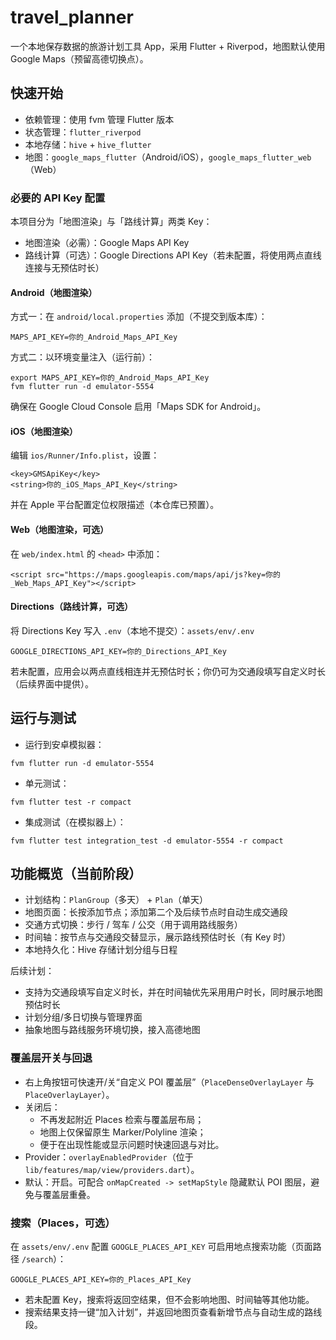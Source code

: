 # travel_planner

一个本地保存数据的旅游计划工具 App，采用 Flutter + Riverpod，地图默认使用 Google Maps（预留高德切换点）。

## 快速开始

- 依赖管理：使用 fvm 管理 Flutter 版本
- 状态管理：`flutter_riverpod`
- 本地存储：`hive` + `hive_flutter`
- 地图：`google_maps_flutter`（Android/iOS），`google_maps_flutter_web`（Web）

### 必要的 API Key 配置

本项目分为「地图渲染」与「路线计算」两类 Key：

- 地图渲染（必需）：Google Maps API Key
- 路线计算（可选）：Google Directions API Key（若未配置，将使用两点直线连接与无预估时长）

#### Android（地图渲染）

方式一：在 `android/local.properties` 添加（不提交到版本库）：
```
MAPS_API_KEY=你的_Android_Maps_API_Key
```
方式二：以环境变量注入（运行前）：
```
export MAPS_API_KEY=你的_Android_Maps_API_Key
fvm flutter run -d emulator-5554
```
确保在 Google Cloud Console 启用「Maps SDK for Android」。

#### iOS（地图渲染）

编辑 `ios/Runner/Info.plist`，设置：
```
<key>GMSApiKey</key>
<string>你的_iOS_Maps_API_Key</string>
```
并在 Apple 平台配置定位权限描述（本仓库已预置）。

#### Web（地图渲染，可选）

在 `web/index.html` 的 `<head>` 中添加：
```
<script src="https://maps.googleapis.com/maps/api/js?key=你的_Web_Maps_API_Key"></script>
```

#### Directions（路线计算，可选）

将 Directions Key 写入 `.env`（本地不提交）：`assets/env/.env`
```
GOOGLE_DIRECTIONS_API_KEY=你的_Directions_API_Key
```
若未配置，应用会以两点直线相连并无预估时长；你仍可为交通段填写自定义时长（后续界面中提供）。

## 运行与测试

- 运行到安卓模拟器：
```
fvm flutter run -d emulator-5554
```
- 单元测试：
```
fvm flutter test -r compact
```
- 集成测试（在模拟器上）：
```
fvm flutter test integration_test -d emulator-5554 -r compact
```

## 功能概览（当前阶段）

- 计划结构：`PlanGroup`（多天） + `Plan`（单天）
- 地图页面：长按添加节点；添加第二个及后续节点时自动生成交通段
- 交通方式切换：步行 / 驾车 / 公交（用于调用路线服务）
- 时间轴：按节点与交通段交替显示，展示路线预估时长（有 Key 时）
- 本地持久化：Hive 存储计划分组与日程

后续计划：
- 支持为交通段填写自定义时长，并在时间轴优先采用用户时长，同时展示地图预估时长
- 计划分组/多日切换与管理界面
- 抽象地图与路线服务环境切换，接入高德地图

### 覆盖层开关与回退

- 右上角按钮可快速开/关“自定义 POI 覆盖层”（`PlaceDenseOverlayLayer` 与 `PlaceOverlayLayer`）。
- 关闭后：
  - 不再发起附近 Places 检索与覆盖层布局；
  - 地图上仅保留原生 Marker/Polyline 渲染；
  - 便于在出现性能或显示问题时快速回退与对比。
- Provider：`overlayEnabledProvider`（位于 `lib/features/map/view/providers.dart`）。
- 默认：开启。可配合 `onMapCreated -> setMapStyle` 隐藏默认 POI 图层，避免与覆盖层重叠。

### 搜索（Places，可选）

在 `assets/env/.env` 配置 `GOOGLE_PLACES_API_KEY` 可启用地点搜索功能（页面路径 `/search`）：

```
GOOGLE_PLACES_API_KEY=你的_Places_API_Key
```

- 若未配置 Key，搜索将返回空结果，但不会影响地图、时间轴等其他功能。
- 搜索结果支持一键“加入计划”，并返回地图页查看新增节点与自动生成的路线段。
